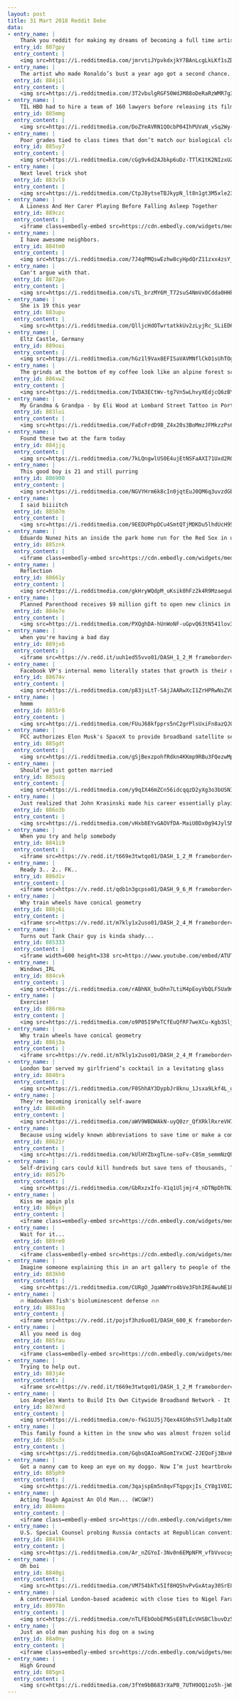 ```yaml
---
layout: post
title: 31 Mart 2018 Reddit Debe
data:
- entry_name: |
    Thank you reddit for making my dreams of becoming a full time artist a reality, I couldn’t have done it without you.
  entry_id: 887gpy
  entry_content: |
    <img src=https://i.redditmedia.com/jmrvtiJYpvkdxjkY7BAnLcgLkLKf1sZDmV1_M2EcmHw.jpg?s=cccfe003bafbc7a19b2652280cd9f8b5 frameborder=0>
- entry_name: |
    The artist who made Ronaldo’s bust a year ago got a second chance. He did better this time!
  entry_id: 884jil
  entry_content: |
    <img src=https://i.redditmedia.com/3T2vbulgRGF50WdJM88oDeRaRzWMR7g395wEHdtb3DM.jpg?s=57ac1e2f3f8230c6fb25809d87f09833 frameborder=0>
- entry_name: |
    TIL HBO had to hire a team of 160 lawyers before releasing its film Going Clear: Scientology and the Prison of Belief beause of the Church's litigious nature
  entry_id: 885mmg
  entry_content: |
    <img src=https://i.redditmedia.com/DoZYeAVRN1QOcbP04IhPUVaN_vSq2Wy-oXZtbEUTVk8.jpg?s=82530d95b3821ded7a2b24579fa37469 frameborder=0>
- entry_name: |
    Poor grades tied to class times that don’t match our biological clocks, study finds
  entry_id: 885uy7
  entry_content: |
    <img src=https://i.redditmedia.com/cGg9v6d2AJbkp6uDz-TTlK1tK2NIzxUZvbjOsyI7x6s.jpg?s=5f56d6f3d7ad5c14eef2a867dfbc20e0 frameborder=0>
- entry_name: |
    Next level trick shot
  entry_id: 883vl9
  entry_content: |
    <img src=https://i.redditmedia.com/CtpJ8ytseTBJkypN_lt8n1gt3M5xle23W5u-NxxnY8Q.gif?fm=jpg&s=27a5657aeeec69379c3ebef039e6b23d frameborder=0>
- entry_name: |
    A Lioness And Her Carer Playing Before Falling Asleep Together
  entry_id: 889czc
  entry_content: |
    <iframe class=embedly-embed src=https://cdn.embedly.com/widgets/media.html?src=https%3A%2F%2Fgfycat.com%2Fifr%2FDeepLivelyEeve&url=https%3A%2F%2Fgfycat.com%2FDeepLivelyEeve&image=https%3A%2F%2Fthumbs.gfycat.com%2FDeepLivelyEeve-size_restricted.gif&key=522baf40bd3911e08d854040d3dc5c07&type=text%2Fhtml&schema=gfycat width=480 height=360 scrolling=no frameborder=0 allowfullscreen></iframe>
- entry_name: |
    I have awesome neighbors.
  entry_id: 884tm0
  entry_content: |
    <img src=https://i.redditmedia.com/7J4qPMQswEzhw8cyHpdQrZ11zxx4zsY_x2TppfbnNRc.jpg?s=1dbd185a64d5b641c2056fe0c7a04da9 frameborder=0>
- entry_name: |
    Can't argue with that.
  entry_id: 8872pe
  entry_content: |
    <img src=https://i.redditmedia.com/sTL_brzMY6M_T72suS4NmVx0Cdda0HHknZ7O8qp0c8w.jpg?s=be0a7caa00b4ea073b5603de1c744e6a frameborder=0>
- entry_name: |
    She is 19 this year
  entry_id: 883upu
  entry_content: |
    <img src=https://i.redditmedia.com/QlljcHdOTwrtatkkUv2zLyjRc_SLiED68tq07UhHEwU.jpg?s=13d38bd8941b88612503d07be59176e0 frameborder=0>
- entry_name: |
    Eltz Castle, Germany
  entry_id: 889oai
  entry_content: |
    <img src=https://i.redditmedia.com/hGz1l9Vax8EFISaVAVMNflCkO1sUhTOgd9HxDwDqIac.jpg?s=2486d028e52abeb5767c149aa86ddfe6 frameborder=0>
- entry_name: |
    The grinds at the bottom of my coffee look like an alpine forest scene
  entry_id: 886xw2
  entry_content: |
    <img src=https://i.redditmedia.com/IVDA3ECtWv-tg7Vn5wLhvyXEdjcQ6zBY7NyEfLoshVM.jpg?s=7ba133848618b949a4345f7fc25f4ce4 frameborder=0>
- entry_name: |
    My Grandma & Grandpa - by Eli Wood at Lombard Street Tattoo in Portland!
  entry_id: 883lui
  entry_content: |
    <img src=https://i.redditmedia.com/FaEcFrdD9B_Z4x20s3BoMmzJFMkzzPs6EF7crF0BJig.jpg?s=4f265406340e7db42f8b7db00401766e frameborder=0>
- entry_name: |
    Found these two at the farm today
  entry_id: 884jjq
  entry_content: |
    <img src=https://i.redditmedia.com/7kLQngwlUS0E4ujEtNSFaAXI71Uxd2R0UwWYRg0Xpak.jpg?s=fb42eac6a5359ff81526771adabae54f frameborder=0>
- entry_name: |
    This good boy is 21 and still purring
  entry_id: 886900
  entry_content: |
    <img src=https://i.redditmedia.com/NGVYHrm6k8cIn0jqtEuJ0QM6q3uvzdGbT47TzHU_5d0.jpg?s=bd45a771f6e94d61885cbec467c79e2e frameborder=0>
- entry_name: |
    I said biiiitch
  entry_id: 88507m
  entry_content: |
    <img src=https://i.redditmedia.com/9EEDUPhpDCu4SmtQTjMDKDu5lhdUcH9SBUbmPOV3UFI.png?s=dc4189f24956af39eaa308865876c84d frameborder=0>
- entry_name: |
    Eduardo Nunez hits an inside the park home run for the Red Sox in under 16 seconds
  entry_id: 885znk
  entry_content: |
    <iframe class=embedly-embed src=https://cdn.embedly.com/widgets/media.html?src=https%3A%2F%2Fgfycat.com%2Fifr%2FDesertedSarcasticAntlion&url=https%3A%2F%2Fgfycat.com%2FDesertedSarcasticAntlion&image=https%3A%2F%2Fthumbs.gfycat.com%2FDesertedSarcasticAntlion-size_restricted.gif&key=522baf40bd3911e08d854040d3dc5c07&type=text%2Fhtml&schema=gfycat width=600 height=600 scrolling=no frameborder=0 allowfullscreen></iframe>
- entry_name: |
    Reflection
  entry_id: 88661y
  entry_content: |
    <img src=https://i.redditmedia.com/gkHryWQdpM_uKsik0hFz2k4R9MzaeguU4u33qhwL3d4.jpg?s=5c9d04e2e6868ddbf09b49d5c570752b frameborder=0>
- entry_name: |
    Planned Parenthood receives $9 million gift to open new clinics in West Texas
  entry_id: 884e7e
  entry_content: |
    <img src=https://i.redditmedia.com/PXQghDA-hUnWoNF-uGpvQ63tN541lov3J8JZOcGqfKQ.jpg?s=8d7bcc00228d22c78d70a2ff6da72d2f frameborder=0>
- entry_name: |
    when you're having a bad day
  entry_id: 889jx6
  entry_content: |
    <iframe src=https://v.redd.it/uuh1ed55vvo01/DASH_1_2_M frameborder=0></iframe>
- entry_name: |
    Facebook VP's internal memo literally states that growth is their only value, even if it costs users their lives
  entry_id: 88674v
  entry_content: |
    <img src=https://i.redditmedia.com/p83jsLtT-SAjJAARwXcI1ZrHPRwNsZVOL1ZAMuCZElw.jpg?s=5ac753b1ce1b94cd50df9b13420a6b8f frameborder=0>
- entry_name: |
    hmmm
  entry_id: 8855r8
  entry_content: |
    <img src=https://i.redditmedia.com/FUuJ68kfpprs5nC2grPlsUxiFn8azQJ0ZLSbvIUaJYw.jpg?s=5ca51aa85cc714d90ff29df165c53a37 frameborder=0>
- entry_name: |
    FCC authorizes Elon Musk's SpaceX to provide broadband satellite services.
  entry_id: 885gdt
  entry_content: |
    <img src=https://i.redditmedia.com/gSjBexzpohfRdkn4KKmp9RBu3FQezwMpvih11ayxGHE.jpg?s=c298ffa6d6884d85b3e10a504426e2f8 frameborder=0>
- entry_name: |
    Should’ve just gotten married
  entry_id: 885ozq
  entry_content: |
    <img src=https://i.redditmedia.com/y9qIX46mZCn56idcqqzD2yXg3o3bUSNIlpKnpAk3fPw.jpg?s=ce6e633978feb8e527a3c1b8fbe89bdc frameborder=0>
- entry_name: |
    Just realized that John Krasinski made his career essentially playing a character that specialized in non-verbal cues, and now he’s directing and starring in a movie where if you make noise you could be killed. This is what he’s been training for.
  entry_id: 886o3b
  entry_content: |
    <img src=https://i.redditmedia.com/vHxb8EYvGAOVfDA-MaiU0Dx0g94JylSNYCdVGzYfGFY.jpg?s=d7209f1550e97287aed1c6a680a7df74 frameborder=0>
- entry_name: |
    When you try and help somebody
  entry_id: 8841i9
  entry_content: |
    <iframe src=https://v.redd.it/t669e3twtqo01/DASH_1_2_M frameborder=0></iframe>
- entry_name: |
    Ready 3.. 2.. FK..
  entry_id: 886d1v
  entry_content: |
    <iframe src=https://v.redd.it/qdb1n3gcpso01/DASH_9_6_M frameborder=0></iframe>
- entry_name: |
    Why train wheels have conical geometry
  entry_id: 886j6i
  entry_content: |
    <iframe src=https://v.redd.it/m7kly1x2uso01/DASH_2_4_M frameborder=0></iframe>
- entry_name: |
    Turns out Tank Chair guy is kinda shady...
  entry_id: 885333
  entry_content: |
    <iframe width=600 height=338 src=https://www.youtube.com/embed/ATUTXNKjTsU?feature=oembed&enablejsapi=1&enablejsapi=1&enablejsapi=1 frameborder=0 allow=autoplay; encrypted-media allowfullscreen></iframe>
- entry_name: |
    Windows_IRL
  entry_id: 884cvk
  entry_content: |
    <img src=https://i.redditmedia.com/rABhNX_buOhn7LtiM4pEoyVbQLF5Ua9mCB5a75K4Hok.jpg?s=47c94937ddfc31c2e258ad48bba9750d frameborder=0>
- entry_name: |
    Exercise!
  entry_id: 886rma
  entry_content: |
    <img src=https://i.redditmedia.com/o9P05I9PeTCfEuQfRF7weXCu-Kgb3Slj8vVIZj-bxfE.jpg?s=90fc9b1c5cdacd9e20d2eb72b9ba275c frameborder=0>
- entry_name: |
    Why train wheels have conical geometry
  entry_id: 886j3a
  entry_content: |
    <iframe src=https://v.redd.it/m7kly1x2uso01/DASH_2_4_M frameborder=0></iframe>
- entry_name: |
    London bar served my girlfriend’s cocktail in a levitating glass
  entry_id: 8840ra
  entry_content: |
    <img src=https://i.redditmedia.com/F0ShhAY3DypbJr8knu_1Jsxa9Lkf4L_uNQwpFnTH3ls.jpg?s=177aef17fd37ed0107041344d52bf3e9 frameborder=0>
- entry_name: |
    They're becoming ironically self-aware
  entry_id: 888x6h
  entry_content: |
    <img src=https://i.redditmedia.com/aWV9WBDWAkN-uyQ0zr_QfXRklRxreVH7d-pqvmbK7aA.png?s=fe2c3ea7a386d151541199419d367dd3 frameborder=0>
- entry_name: |
    Because using widely known abbreviations to save time or make a comment shorter makes you a semiliterate Neanderthal.
  entry_id: 88621r
  entry_content: |
    <img src=https://i.redditmedia.com/kUlHYZbxgTLne-soFv-C8Sm_semmNzQhKzATsGLcX1k.png?s=623d1b3dec0b9f8cc90c893cb2357b8e frameborder=0>
- entry_name: |
    Self-driving cars could kill hundreds but save tens of thousands, Toyota executive says
  entry_id: 88517b
  entry_content: |
    <img src=https://i.redditmedia.com/GbRxzxIfo-X1q1Uljmjr4_nDTNpDhTNJjR8AcLbl3GQ.jpg?s=48fdadc860ebafe8eab91e4f4dbf0aff frameborder=0>
- entry_name: |
    Kiss me again pls
  entry_id: 886yxj
  entry_content: |
    <iframe class=embedly-embed src=https://cdn.embedly.com/widgets/media.html?src=https%3A%2F%2Fgfycat.com%2Fifr%2FSoulfulOrneryAlpineroadguidetigerbeetle&url=https%3A%2F%2Fgfycat.com%2FSoulfulOrneryAlpineroadguidetigerbeetle&image=https%3A%2F%2Fthumbs.gfycat.com%2FSoulfulOrneryAlpineroadguidetigerbeetle-size_restricted.gif&key=522baf40bd3911e08d854040d3dc5c07&type=text%2Fhtml&schema=gfycat width=600 height=1067 scrolling=no frameborder=0 allowfullscreen></iframe>
- entry_name: |
    Wait for it...
  entry_id: 889re0
  entry_content: |
    <iframe class=embedly-embed src=https://cdn.embedly.com/widgets/media.html?src=https%3A%2F%2Fgfycat.com%2Fifr%2FLimpRespectfulDuckbillcat&url=https%3A%2F%2Fgfycat.com%2FLimpRespectfulDuckbillcat&image=https%3A%2F%2Fthumbs.gfycat.com%2FLimpRespectfulDuckbillcat-size_restricted.gif&key=522baf40bd3911e08d854040d3dc5c07&type=text%2Fhtml&schema=gfycat width=406 height=720 scrolling=no frameborder=0 allowfullscreen></iframe>
- entry_name: |
    Imagine someone explaining this in an art gallery to people of the future
  entry_id: 883kh0
  entry_content: |
    <img src=https://i.redditmedia.com/CURgO_JqaWWYro4bVe3FbhIRE4wuNE1FjPBfSFFRYI8.jpg?s=b3ffa959913b7fcac62cd956c17d1b22 frameborder=0>
- entry_name: |
    🔥 Hadouken fish's bioluminescent defense 🔥🔥
  entry_id: 8883sq
  entry_content: |
    <iframe src=https://v.redd.it/pojsf3hz6uo01/DASH_600_K frameborder=0></iframe>
- entry_name: |
    All you need is dog
  entry_id: 885fau
  entry_content: |
    <iframe class=embedly-embed src=https://cdn.embedly.com/widgets/media.html?src=https%3A%2F%2Fgfycat.com%2Fifr%2FNarrowBruisedJunco&url=https%3A%2F%2Fgfycat.com%2FNarrowBruisedJunco&image=https%3A%2F%2Fthumbs.gfycat.com%2FNarrowBruisedJunco-size_restricted.gif&key=522baf40bd3911e08d854040d3dc5c07&type=text%2Fhtml&schema=gfycat width=480 height=640 scrolling=no frameborder=0 allowfullscreen></iframe>
- entry_name: |
    Trying to help out.
  entry_id: 883j4e
  entry_content: |
    <iframe src=https://v.redd.it/t669e3twtqo01/DASH_1_2_M frameborder=0></iframe>
- entry_name: |
    Los Angeles Wants to Build Its Own Citywide Broadband Network - It would be one of the largest municipal broadband networks in the world. Now, Los Angeles is studying an aggressive plan to protect net neutrality.
  entry_id: 887mrd
  entry_content: |
    <img src=https://i.redditmedia.com/o-fkG1UJ5j7Qex4XG9hs5YlJw8p1taDQ9ZPPGNvR7DQ.jpg?s=428353162cadd94f24db1145e132ac35 frameborder=0>
- entry_name: |
    This family found a kitten in the snow who was almost frozen solid — but they didn't give up on him and now he's part of the family.
  entry_id: 885u3x
  entry_content: |
    <img src=https://i.redditmedia.com/GqbsQAIoaRGomIYxCWZ-2JEQoFj3BxnKfHNmPPqgfP8.png?s=b6d6073514f2ce0f1c4a7a62c7f3d675 frameborder=0>
- entry_name: |
    Got a nanny cam to keep an eye on my doggo. Now I’m just heartbroken leaving for rugby.
  entry_id: 885ph9
  entry_content: |
    <img src=https://i.redditmedia.com/3qajspEm5n8qvFTqpgxjIs_CY8g1V0I29m5GdSmaHzA.jpg?s=61e8dedae5d503240c67febbfd62dd67 frameborder=0>
- entry_name: |
    Acting Tough Against An Old Man... (WCGW?)
  entry_id: 884ems
  entry_content: |
    <iframe class=embedly-embed src=https://cdn.embedly.com/widgets/media.html?src=https%3A%2F%2Fgfycat.com%2Fifr%2FFondComposedElephantseal&url=https%3A%2F%2Fgfycat.com%2FFondComposedElephantseal&image=https%3A%2F%2Fthumbs.gfycat.com%2FFondComposedElephantseal-size_restricted.gif&key=2aa3c4d5f3de4f5b9120b660ad850dc9&type=text%2Fhtml&schema=gfycat width=600 height=338 scrolling=no frameborder=0 allowfullscreen></iframe>
- entry_name: |
    U.S. Special Counsel probing Russia contacts at Republican convention: sources
  entry_id: 88419k
  entry_content: |
    <img src=https://i.redditmedia.com/Ar_nZGYoI-3Nv0n6EMpNFM_vfbVvocoy2kK-YKqQdXU.jpg?s=18854546fd520253d56721164ccf787b frameborder=0>
- entry_name: |
    Oh boi
  entry_id: 8840gi
  entry_content: |
    <img src=https://i.redditmedia.com/VM754bkTx5If8HQShvPvGxAtay30SrE8vlrXKKj5Wu4.jpg?s=8ae0134dec46424d856010a7b0ead04c frameborder=0>
- entry_name: |
    A controversial London-based academic with close ties to Nigel Farage has been detained by the FBI upon arrival in the US and issued a subpoena to testify before Robert Mueller, the special counsel who is investigating possible collusion between the Trump campaign and the Kremlin.
  entry_id: 88978n
  entry_content: |
    <img src=https://i.redditmedia.com/nTLFEbOobEPN5sE8TLEcVHSBClbuvDz5PEQNTrshEw4.jpg?s=1e55426066e2d61687339bb09a0a4bf7 frameborder=0>
- entry_name: |
    Just an old man pushing his dog on a swing
  entry_id: 88a0ny
  entry_content: |
    <iframe class=embedly-embed src=https://cdn.embedly.com/widgets/media.html?src=https%3A%2F%2Fgfycat.com%2Fifr%2FClutteredIckyDuckling&url=https%3A%2F%2Fgfycat.com%2FClutteredIckyDuckling&image=https%3A%2F%2Fthumbs.gfycat.com%2FClutteredIckyDuckling-size_restricted.gif&key=522baf40bd3911e08d854040d3dc5c07&type=text%2Fhtml&schema=gfycat width=600 height=600 scrolling=no frameborder=0 allowfullscreen></iframe>
- entry_name: |
    High Ground
  entry_id: 885gn1
  entry_content: |
    <img src=https://i.redditmedia.com/3fYm9bB683rXaPB_7UTH9OQ1zo5h-jW8SoiRi_7rx1M.jpg?s=21732b98fed61aa14d56296fe6a77b6f frameborder=0>
---
```

